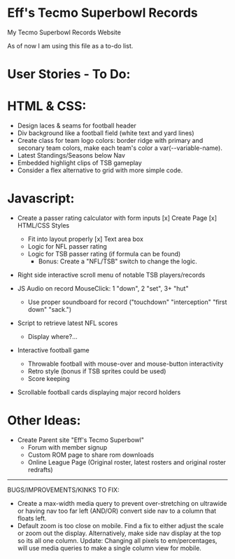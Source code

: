 # Eff's Tecmo Superbowl Records
 My Tecmo Superbowl Records Website

As of now I am using this file as a to-do list. 

# User Stories - To Do:

# HTML & CSS:

- Design laces & seams for football header
- Div background like a football field (white text and yard lines)
- Create class for team logo colors: border ridge with primary and seconary team colors, make each team's color a var(--variable-name).
- Latest Standings/Seasons below Nav 
- Embedded highlight clips of TSB gameplay
- Consider a flex alternative to grid with more simple code.

# Javascript:

- Create a passer rating calculator with form inputs
    [x] Create Page
    [x] HTML/CSS Styles
    - Fit into layout properly
    [x] Text area box
    - Logic for NFL passer rating
    - Logic for TSB passer rating (if formula can be found)
        - Bonus: Create a "NFL/TSB" switch to change the logic.

- Right side interactive scroll menu of notable TSB players/records

- JS Audio on record MouseClick: 1 "down", 2 "set", 3+ "hut"
    - Use proper soundboard for record ("touchdown" "interception" "first down" "sack.")

- Script to retrieve latest NFL scores
    - Display where?...

- Interactive football game
    - Throwable football with mouse-over and mouse-button interactivity
    - Retro style (bonus if TSB sprites could be used)
    - Score keeping

- Scrollable football cards displaying major record holders

# Other Ideas:

- Create Parent site "Eff's Tecmo Superbowl"
    - Forum with member signup
    - Custom ROM page to share rom downloads
    - Online League Page (Original roster, latest rosters and original roster redrafts)

---------------------------------------------------------------
BUGS/IMPROVEMENTS/KINKS TO FIX:
- Create a max-width media query to prevent over-stretching on ultrawide or having nav too far left (AND/OR) convert side nav to a column that floats left.
- Default zoom is too close on mobile. Find a fix to either adjust the scale or zoom out the display. Alternatively, make side nav display at the top so its all one column. Update: Changing all pixels to em/percentages, will use media queries to make a single column view for mobile.